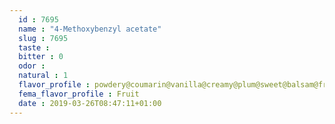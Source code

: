 ```yaml
---
  id : 7695
  name : "4-Methoxybenzyl acetate"
  slug : 7695
  taste : 
  bitter : 0
  odor : 
  natural : 1
  flavor_profile : powdery@coumarin@vanilla@creamy@plum@sweet@balsam@fruity@cherry@almond@tonka
  fema_flavor_profile : Fruit
  date : 2019-03-26T08:47:11+01:00
---
```




